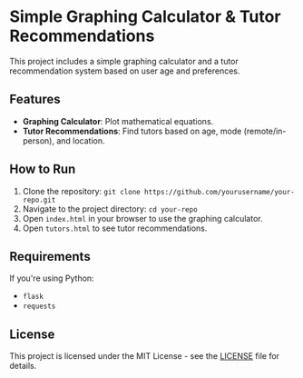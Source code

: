 # Simple Graphing Calculator & Tutor Recommendations

This project includes a simple graphing calculator and a tutor recommendation system based on user age and preferences.

## Features
- **Graphing Calculator**: Plot mathematical equations.
- **Tutor Recommendations**: Find tutors based on age, mode (remote/in-person), and location.

## How to Run
1. Clone the repository: `git clone https://github.com/yourusername/your-repo.git`
2. Navigate to the project directory: `cd your-repo`
3. Open `index.html` in your browser to use the graphing calculator.
4. Open `tutors.html` to see tutor recommendations.

## Requirements
If you're using Python:
- `flask`
- `requests`

## License
This project is licensed under the MIT License - see the [LICENSE](LICENSE) file for details.
